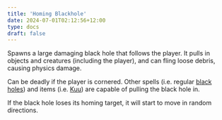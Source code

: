 ```yaml
---
title: 'Homing Blackhole'
date: 2024-07-01T02:12:56+12:00
type: docs
draft: false
---
```


Spawns a large damaging black hole that follows the player. It pulls in objects and creatures (including the player), and can fling loose debris, causing physics damage.

Can be deadly if the player is cornered. Other spells (i.e. regular [black holes](https://noita.wiki.gg/wiki/Black_Hole)) and items (i.e. [Kuu](https://noita.wiki.gg/wiki/Kuu)) are capable of pulling the black hole in.

If the black hole loses its homing target, it will start to move in random directions.
